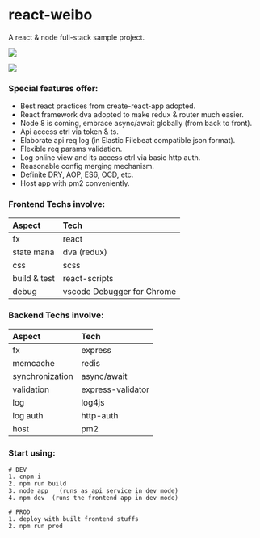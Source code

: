 # react-weibo
A react & node full-stack sample project.

![](https://ymj1fa.dm2302.livefilestore.com/y4m5MiNcRuioUaG0CagyHl1nkH7TZkCiNDrWYWhciXK9ZSMoMzugQUpb0XOMHBclIAQdy0IsxUW85Q_NYO1h-nkHyltay5X4AEDYYYsXBMVywGmCPT0lfKXFi5c5lb0V8FKVVb9yfsBoW1H6AiW9BGJpB2T8RUfj8YgtJkinjvN9JU01bwDK9OrLKNurrj-bQzg4e8a0u4USSlOJ0LBg_KiAg?width=425&height=747&cropmode=none)

![](https://oqe6kq.dm2302.livefilestore.com/y4mNpmBX_Tm606zZ-sh9zJAS2OUp_HRrjAzXNJ_kPoueLgXdstutOH5C0dU64hI83u3W74mQ87Egh6P7BEJlGVhZxf2o_bwI7AcsetTm34wpQkHQDaHjTTTGVPnB9G3iZrC6ZvEF0k6DHWIBL_1YBhVhZ74FfTt6lZlExk4H9WH6rkZtX1e4C6Hxt-rmfA_9jDbe-EiUrgOjN5iH6ZAgiqL1g?width=424&height=745&cropmode=none)

### Special features offer:
- Best react practices from create-react-app adopted.
- React framework dva adopted to make redux & router much easier.
- Node 8 is coming, embrace async/await globally (from back to front).
- Api access ctrl via token & ts.
- Elaborate api req log (in Elastic Filebeat compatible json format).
- Flexible req params validation.
- Log online view and its access ctrl via basic http auth.
- Reasonable config merging mechanism.
- Definite DRY, AOP, ES6, OCD, etc.
- Host app with pm2 conveniently.

### Frontend Techs involve:
|Aspect         |Tech               |
|:---           |:---               |
|fx             |react              |
|state mana     |dva (redux)        |
|css            |scss               |
|build & test   |react-scripts      |
|debug          |vscode Debugger for Chrome|

### Backend Techs involve:
|Aspect         |Tech               |
|:---           |:---               |
|fx             |express            |
|memcache       |redis              |
|synchronization|async/await        |
|validation     |express-validator  |
|log            |log4js             |
|log auth       |http-auth          |
|host           |pm2                |

### Start using:
```
# DEV
1. cnpm i
2. npm run build
3. node app   (runs as api service in dev mode)
4. npm dev  (runs the frontend app in dev mode)

# PROD
1. deploy with built frontend stuffs
2. npm run prod
```